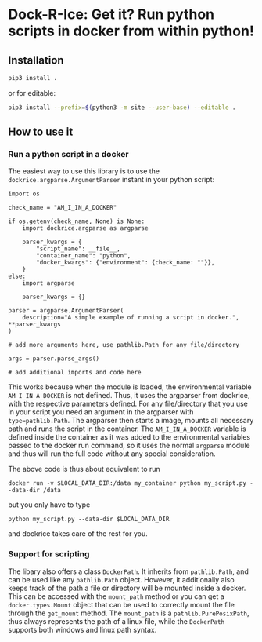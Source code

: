 # Dock-R-Ice: Get it? Run python scripts in docker from within python!

## Installation

```bash
pip3 install .
```
or for editable:

```bash
pip3 install --prefix=$(python3 -m site --user-base) --editable .
```

## How to use it

### Run a python script in a docker

The easiest way to use this library is to use the `dockrice.argparse.ArgumentParser` instant in your python script:


```
import os

check_name = "AM_I_IN_A_DOCKER"

if os.getenv(check_name, None) is None:
    import dockrice.argparse as argparse

    parser_kwargs = {
        "script_name": __file__,
        "container_name": "python",
        "docker_kwargs": {"environment": {check_name: ""}},
    }
else:
    import argparse

    parser_kwargs = {}

parser = argparse.ArgumentParser(
    description="A simple example of running a script in docker.", **parser_kwargs
)

# add more arguments here, use pathlib.Path for any file/directory

args = parser.parse_args()

# add additional imports and code here
```

This works because when the module is loaded, the environmental variable `AM_I_IN_A_DOCKER` is not defined. Thus, it uses the argparser from dockrice, with the respective parameters defined. For any file/directory that you use in your script you need an argument in the argparser with `type=pathlib.Path`. The argparser then starts a image, mounts all necessary path and runs the script in the container. The `AM_I_IN_A_DOCKER` variable is defined inside the container as it was added to the environmental variables passed to the docker run command, so it uses the normal `argparse` module and thus will run the full code without any special consideration.

The above code is thus about equivalent to run

```
docker run -v $LOCAL_DATA_DIR:/data my_container python my_script.py --data-dir /data
```

but you only have to type 

```
python my_script.py --data-dir $LOCAL_DATA_DIR
```

and dockrice takes care of the rest for you.

### Support for scripting

The libary also offers a class `DockerPath`. It inherits from `pathlib.Path`, and can be used like any `pathlib.Path` object. However, it additionally also keeps track of the path a file or directory will be mounted inside a docker. This can be accessed with the `mount_path` method or you can get a `docker.types.Mount` object that can be used to correctly mount the file through the `get_mount` method. The `mount_path` is a `pathlib.PurePosixPath`, thus always represents the path of a linux file, while the `DockerPath` supports both windows and linux path syntax.


